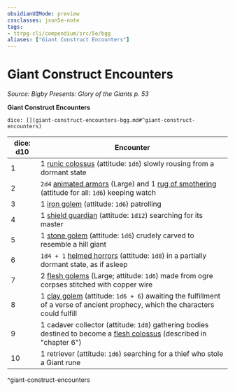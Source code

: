 ```yaml
---
obsidianUIMode: preview
cssclasses: json5e-note
tags:
- ttrpg-cli/compendium/src/5e/bgg
aliases: ["Giant Construct Encounters"]
---
```

# Giant Construct Encounters
*Source: Bigby Presents: Glory of the Giants p. 53* 

**Giant Construct Encounters**

`dice: [](giant-construct-encounters-bgg.md#^giant-construct-encounters)`

| dice: d10 | Encounter |
|-----------|-----------|
| 1 | 1 [runic colossus](2-Mechanics/CLI/bestiary/construct/runic-colossus-bgg.md) (attitude: `1d6`) slowly rousing from a dormant state |
| 2 | `2d4` [animated armors](2-Mechanics/CLI/bestiary/construct/animated-armor-xmm.md) (Large) and 1 [rug of smothering](2-Mechanics/CLI/bestiary/construct/animated-rug-of-smothering-xmm.md) (attitude for all: `1d6`) keeping watch |
| 3 | 1 [iron golem](2-Mechanics/CLI/bestiary/construct/iron-golem-xmm.md) (attitude: `1d6`) patrolling |
| 4 | 1 [shield guardian](2-Mechanics/CLI/bestiary/construct/shield-guardian-xmm.md) (attitude: `1d12`) searching for its master |
| 5 | 1 [stone golem](2-Mechanics/CLI/bestiary/construct/stone-golem-xmm.md) (attitude: `1d6`) crudely carved to resemble a hill giant |
| 6 | `1d4 + 1` [helmed horrors](2-Mechanics/CLI/bestiary/construct/helmed-horror-xmm.md) (attitude: `1d8`) in a partially dormant state, as if asleep |
| 7 | 2 [flesh golems](2-Mechanics/CLI/bestiary/construct/flesh-golem-xmm.md) (Large; attitude: `1d6`) made from ogre corpses stitched with copper wire |
| 8 | 1 [clay golem](2-Mechanics/CLI/bestiary/construct/clay-golem-xmm.md) (attitude: `1d6 + 6`) awaiting the fulfillment of a verse of ancient prophecy, which the characters could fulfill |
| 9 | 1 cadaver collector (attitude: `1d8`) gathering bodies destined to become a [flesh colossus](2-Mechanics/CLI/bestiary/construct/flesh-colossus-bgg.md) (described in "chapter 6") |
| 10 | 1 retriever (attitude: `1d6`) searching for a thief who stole a Giant rune |
^giant-construct-encounters